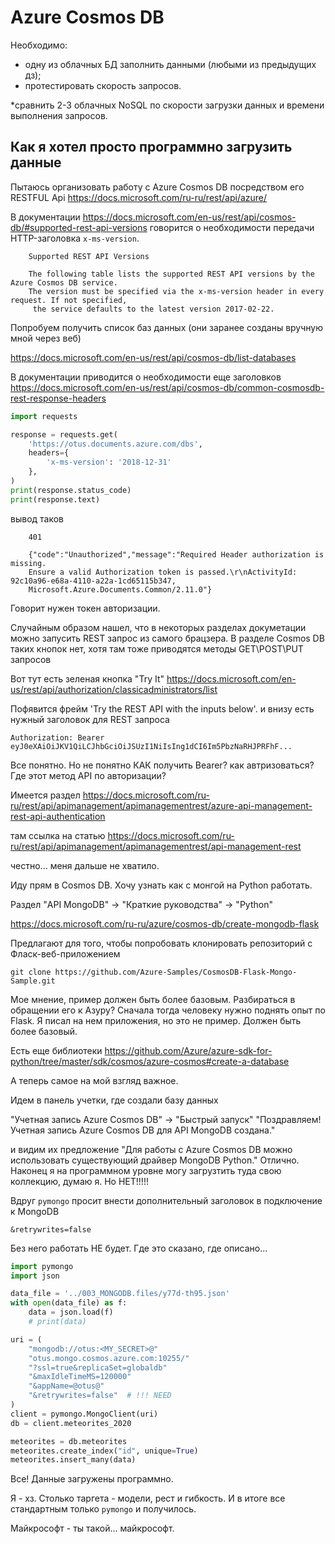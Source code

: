 # Azure Cosmos DB

Необходимо:
- одну из облачных БД заполнить данными (любыми из предыдущих дз);
- протестировать скорость запросов.

*сравнить 2-3 облачных NoSQL по скорости загрузки данных и времени выполнения запросов.

## Как я хотел просто программно загрузить данные

Пытаюсь организовать работу c Azure Cosmos DB посредством его RESTFUL Api
https://docs.microsoft.com/ru-ru/rest/api/azure/ 

В документации https://docs.microsoft.com/en-us/rest/api/cosmos-db/#supported-rest-api-versions говорится о необходимости передачи HTTP-заголовка `x-ms-version`.

```text
    Supported REST API Versions
    
    The following table lists the supported REST API versions by the Azure Cosmos DB service. 
    The version must be specified via the x-ms-version header in every request. If not specified,
     the service defaults to the latest version 2017-02-22.
```

Попробуем получить список баз данных (они заранее созданы вручную мной через веб)

https://docs.microsoft.com/en-us/rest/api/cosmos-db/list-databases

В документации приводится о необходимости еще заголовков https://docs.microsoft.com/en-us/rest/api/cosmos-db/common-cosmosdb-rest-response-headers

```python
import requests

response = requests.get(
    'https://otus.documents.azure.com/dbs',
    headers={
        'x-ms-version': '2018-12-31'
    },
)
print(response.status_code)
print(response.text)
```
вывод таков
```text
    401

    {"code":"Unauthorized","message":"Required Header authorization is missing. 
    Ensure a valid Authorization token is passed.\r\nActivityId: 92c10a96-e68a-4110-a22a-1cd65115b347, 
    Microsoft.Azure.Documents.Common/2.11.0"}
```

Говорит нужен токен авторизации.

Случайным образом нашел, что в некоторых разделах докуметации можно запусить REST запрос из самого брацзера. В разделе Cosmos DB таких кнопок нет, хотя там тоже приводятся методы GET\POST\PUT запросов

Вот тут есть зеленая кнопка "Try It"
https://docs.microsoft.com/en-us/rest/api/authorization/classicadministrators/list

Пофявится фрейм 'Try the REST API with the inputs below'.
и внизу есть нужный заголовок для REST запроса

```
Authorization: Bearer eyJ0eXAiOiJKV1QiLCJhbGciOiJSUzI1NiIsIng1dCI6Im5PbzNaRHJPRFhF...
```

Все понятно. Но не понятно КАК получить Bearer? как автризоваться? Где этот метод API по авторизации?

Имеется раздел https://docs.microsoft.com/ru-ru/rest/api/apimanagement/apimanagementrest/azure-api-management-rest-api-authentication

там ссылка на статью https://docs.microsoft.com/ru-ru/rest/api/apimanagement/apimanagementrest/api-management-rest

честно... меня дальше не хватило.


Иду прям в Cosmos DB. Хочу узнать как с монгой на Python работать.

Раздел "API MongoDB" -> "Краткие руководства" -> "Python"

https://docs.microsoft.com/ru-ru/azure/cosmos-db/create-mongodb-flask

Предлагают для того, чтобы попробовать клонировать репозиторий с Фласк-веб-приложением
```shell
git clone https://github.com/Azure-Samples/CosmosDB-Flask-Mongo-Sample.git
```

Мое мнение, пример должен быть более базовым. Разбираться в обращении его к Азуру? Сначала тогда человеку нужно поднять опыт по Flask. Я писал на нем приложения, но это не пример. 
Должен быть более базовый.

Есть еще библиотеки 
https://github.com/Azure/azure-sdk-for-python/tree/master/sdk/cosmos/azure-cosmos#create-a-database

А теперь самое на мой взгляд важное.

Идем в панель учетки, где создали базу данных 

"Учетная запись Azure Cosmos DB" -> "Быстрый запуск"
"Поздравляем! Учетная запись Azure Cosmos DB для API MongoDB создана."

и видим их предложение "Для работы с Azure Cosmos DB можно использовать существующий драйвер MongoDB Python."
Отлично. Наконец я на программном уровне могу загрузтить туда свою коллекцию, думаю я. 
Но НЕТ!!!!!

Вдруг `pymongo` просит внести дополнительный заголовок в подключение к MongoDB

```
&retrywrites=false
```

Без него работать НЕ будет. Где это сказано, где описано... 

```python
import pymongo
import json

data_file = '../003_MONGODB.files/y77d-th95.json'
with open(data_file) as f:
    data = json.load(f)
    # print(data)

uri = (
    "mongodb://otus:<MY_SECRET>@"
    "otus.mongo.cosmos.azure.com:10255/"
    "?ssl=true&replicaSet=globaldb"
    "&maxIdleTimeMS=120000"
    "&appName=@otus@"
    "&retrywrites=false"  # !!! NEED 
)
client = pymongo.MongoClient(uri)
db = client.meteorites_2020

meteorites = db.meteorites
meteorites.create_index("id", unique=True)
meteorites.insert_many(data)

```

Все! Данные загружены программно.

Я - хз. Столько таргета - модели, рест и гибкость. И в итоге все стандартным только `pymongo` и получилось.

Майкрософт - ты такой... майкрософт.